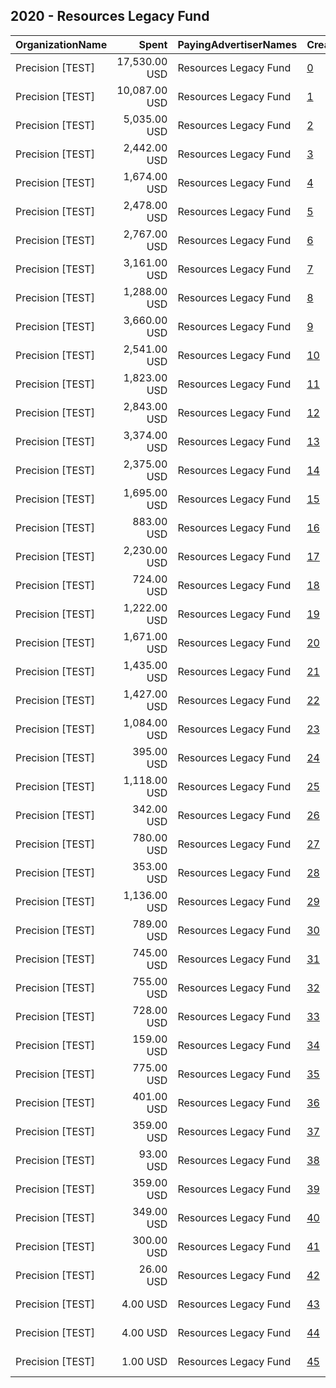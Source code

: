 ## 2020 - Resources Legacy Fund 
|OrganizationName|Spent|PayingAdvertiserNames|CreativeUrls|Impressions|Genders|AgeBrackets|CountryCodes|BillingAddresses|CandidateBallotInformation|
|:---|---:|:---|:---|---:|:---|:---|:---|:---|:---|
|Precision [TEST]|17,530.00 USD|Resources Legacy Fund|[0](https://www.snap.com/political-ads/asset/60b95c6dbad909ff1a241e1fe96b8106a10a9e2b31388ab2b6dead8e22b59a55?mediaType=png)|2,472,532||21+|united states|"1121 14th Street NW Suite 700,Washington,20005,US"||
|Precision [TEST]|10,087.00 USD|Resources Legacy Fund|[1](https://www.snap.com/political-ads/asset/60b95c6dbad909ff1a241e1fe96b8106a10a9e2b31388ab2b6dead8e22b59a55?mediaType=png)|1,646,282||21+|united states|"1121 14th Street NW Suite 700,Washington,20005,US"||
|Precision [TEST]|5,035.00 USD|Resources Legacy Fund|[2](https://www.snap.com/political-ads/asset/77e7f6fd8bcc49805de26a35dcd62508fe26777bc78b2dd65e2721d16045b508?mediaType=mp4)|1,020,229||18+|united states|"1121 14th Street NW Suite 700,Washington,20005,US"||
|Precision [TEST]|2,442.00 USD|Resources Legacy Fund|[3](https://www.snap.com/political-ads/asset/14110d7b40cf24515fbb9a72a8cce700a81360c46ed9d3733a260414b93ad06f?mediaType=mp4)|874,835||18+|united states|"1121 14th Street NW Suite 700,Washington,20005,US"||
|Precision [TEST]|1,674.00 USD|Resources Legacy Fund|[4](https://www.snap.com/political-ads/asset/4c3fc59a716b100b7bb45105b24a4735416a9efd0bd3540aaa2de69849c7c4f1?mediaType=mp4)|621,552||18+|united states|"1121 14th Street NW Suite 700,Washington,20005,US"||
|Precision [TEST]|2,478.00 USD|Resources Legacy Fund|[5](https://www.snap.com/political-ads/asset/77e7f6fd8bcc49805de26a35dcd62508fe26777bc78b2dd65e2721d16045b508?mediaType=mp4)|569,798||18+|united states|"1121 14th Street NW Suite 700,Washington,20005,US"||
|Precision [TEST]|2,767.00 USD|Resources Legacy Fund|[6](https://www.snap.com/political-ads/asset/03c978dfebfb2deb42060cc1d8cb37848e11edfeba03574dbeee5be22446d661?mediaType=png)|502,274||21+|united states|"1121 14th Street NW Suite 700,Washington,20005,US"||
|Precision [TEST]|3,161.00 USD|Resources Legacy Fund|[7](https://www.snap.com/political-ads/asset/5ec6ee8a782351d305bb5781770f6a36a5beea4ed57e0d034a6316a0a7e7d37d?mediaType=png)|463,787||21+|united states|"1121 14th Street NW Suite 700,Washington,20005,US"||
|Precision [TEST]|1,288.00 USD|Resources Legacy Fund|[8](https://www.snap.com/political-ads/asset/5ba587948adc04fb5c750cc36ff244a766a5757280a94cdc41e2805840f6047d?mediaType=mp4)|461,193||18+|united states|"1121 14th Street NW Suite 700,Washington,20005,US"||
|Precision [TEST]|3,660.00 USD|Resources Legacy Fund|[9](https://www.snap.com/political-ads/asset/45719a7ef138b2ac4aab0fdc1ccd4741c2398cb576286b053405abf642d89edc?mediaType=png)|416,622||21+|united states|"1121 14th Street NW Suite 700,Washington,20005,US"||
|Precision [TEST]|2,541.00 USD|Resources Legacy Fund|[10](https://www.snap.com/political-ads/asset/c9dea9c4218ca8e248df22a75972f4bf8b99837fbe776d1449dfc8cf840b8c08?mediaType=jpg)|398,283||21+|united states|"1121 14th Street NW Suite 700,Washington,20005,US"||
|Precision [TEST]|1,823.00 USD|Resources Legacy Fund|[11](https://www.snap.com/political-ads/asset/56f282ec5e3d7b0fc2e61c056ca7e2a772019d0aa1dc1ada0481670da4ea7582?mediaType=mp4)|387,402||18+|united states|"1121 14th Street NW Suite 700,Washington,20005,US"||
|Precision [TEST]|2,843.00 USD|Resources Legacy Fund|[12](https://www.snap.com/political-ads/asset/f79b7b631407db3110ed6f5a63feeabadd147ee03a0f20c85bc132e580e2e186?mediaType=mp4)|371,868||25+|united states|"1121 14th Street NW Suite 700,Washington,20005,US"||
|Precision [TEST]|3,374.00 USD|Resources Legacy Fund|[13](https://www.snap.com/political-ads/asset/e6b9b71efc437b00cfd9939da1c5df43f31d21abeb27177bd40a729e4952145c?mediaType=mp4)|345,487||25+|united states|"1121 14th Street NW Suite 700,Washington,20005,US"||
|Precision [TEST]|2,375.00 USD|Resources Legacy Fund|[14](https://www.snap.com/political-ads/asset/b159230a40d60a226fa027112efb2a4cd9d7d51071f116b81e5d9892f736c97e?mediaType=png)|338,834||21+|united states|"1121 14th Street NW Suite 700,Washington,20005,US"||
|Precision [TEST]|1,695.00 USD|Resources Legacy Fund|[15](https://www.snap.com/political-ads/asset/15dfd6415c9e703164549dd4e87f891e778e49b40b1948815a0bebea56163328?mediaType=jpg)|329,237||25+|united states|"1121 14th Street NW Suite 700,Washington,20005,US"||
|Precision [TEST]|883.00 USD|Resources Legacy Fund|[16](https://www.snap.com/political-ads/asset/77e7f6fd8bcc49805de26a35dcd62508fe26777bc78b2dd65e2721d16045b508?mediaType=mp4)|318,841||18+|united states|"1121 14th Street NW Suite 700,Washington,20005,US"||
|Precision [TEST]|2,230.00 USD|Resources Legacy Fund|[17](https://www.snap.com/political-ads/asset/b5fd7f4a5d482ff3bffa5e9ddd72af0545fd81c6ada72e70c0601ec72d6543f6?mediaType=png)|260,091||21+|united states|"1121 14th Street NW Suite 700,Washington,20005,US"||
|Precision [TEST]|724.00 USD|Resources Legacy Fund|[18](https://www.snap.com/political-ads/asset/14110d7b40cf24515fbb9a72a8cce700a81360c46ed9d3733a260414b93ad06f?mediaType=mp4)|243,797||18+|united states|"1121 14th Street NW Suite 700,Washington,20005,US"||
|Precision [TEST]|1,222.00 USD|Resources Legacy Fund|[19](https://www.snap.com/political-ads/asset/03c978dfebfb2deb42060cc1d8cb37848e11edfeba03574dbeee5be22446d661?mediaType=png)|207,504||25+|united states|"1121 14th Street NW Suite 700,Washington,20005,US"||
|Precision [TEST]|1,671.00 USD|Resources Legacy Fund|[20](https://www.snap.com/political-ads/asset/60b95c6dbad909ff1a241e1fe96b8106a10a9e2b31388ab2b6dead8e22b59a55?mediaType=png)|206,953||21+|united states|"1121 14th Street NW Suite 700,Washington,20005,US"||
|Precision [TEST]|1,435.00 USD|Resources Legacy Fund|[21](https://www.snap.com/political-ads/asset/c9dea9c4218ca8e248df22a75972f4bf8b99837fbe776d1449dfc8cf840b8c08?mediaType=jpg)|170,012||21+|united states|"1121 14th Street NW Suite 700,Washington,20005,US"||
|Precision [TEST]|1,427.00 USD|Resources Legacy Fund|[22](https://www.snap.com/political-ads/asset/4c3fc59a716b100b7bb45105b24a4735416a9efd0bd3540aaa2de69849c7c4f1?mediaType=mp4)|143,539||18+|united states|"1121 14th Street NW Suite 700,Washington,20005,US"||
|Precision [TEST]|1,084.00 USD|Resources Legacy Fund|[23](https://www.snap.com/political-ads/asset/b159230a40d60a226fa027112efb2a4cd9d7d51071f116b81e5d9892f736c97e?mediaType=png)|142,291||21+|united states|"1121 14th Street NW Suite 700,Washington,20005,US"||
|Precision [TEST]|395.00 USD|Resources Legacy Fund|[24](https://www.snap.com/political-ads/asset/77e7f6fd8bcc49805de26a35dcd62508fe26777bc78b2dd65e2721d16045b508?mediaType=mp4)|139,200||18+|united states|"1121 14th Street NW Suite 700,Washington,20005,US"||
|Precision [TEST]|1,118.00 USD|Resources Legacy Fund|[25](https://www.snap.com/political-ads/asset/cf7619d564f2dbb7d08f9f6faf56fbf8a5247dc5b18138c5935c9154464c6c38?mediaType=png)|138,432||21+|united states|"1121 14th Street NW Suite 700,Washington,20005,US"||
|Precision [TEST]|342.00 USD|Resources Legacy Fund|[26](https://www.snap.com/political-ads/asset/4c3fc59a716b100b7bb45105b24a4735416a9efd0bd3540aaa2de69849c7c4f1?mediaType=mp4)|128,419||18+|united states|"1121 14th Street NW Suite 700,Washington,20005,US"||
|Precision [TEST]|780.00 USD|Resources Legacy Fund|[27](https://www.snap.com/political-ads/asset/b5fd7f4a5d482ff3bffa5e9ddd72af0545fd81c6ada72e70c0601ec72d6543f6?mediaType=png)|124,373||21+|united states|"1121 14th Street NW Suite 700,Washington,20005,US"||
|Precision [TEST]|353.00 USD|Resources Legacy Fund|[28](https://www.snap.com/political-ads/asset/5ba587948adc04fb5c750cc36ff244a766a5757280a94cdc41e2805840f6047d?mediaType=mp4)|119,462||18+|united states|"1121 14th Street NW Suite 700,Washington,20005,US"||
|Precision [TEST]|1,136.00 USD|Resources Legacy Fund|[29](https://www.snap.com/political-ads/asset/6e358eb8c556180aff114d669b5e8ea9392465c084e687f61921a00f9f81f548?mediaType=png)|118,677||21+|united states|"1121 14th Street NW Suite 700,Washington,20005,US"||
|Precision [TEST]|789.00 USD|Resources Legacy Fund|[30](https://www.snap.com/political-ads/asset/b159230a40d60a226fa027112efb2a4cd9d7d51071f116b81e5d9892f736c97e?mediaType=png)|100,174||21+|united states|"1121 14th Street NW Suite 700,Washington,20005,US"||
|Precision [TEST]|745.00 USD|Resources Legacy Fund|[31](https://www.snap.com/political-ads/asset/d082365d78b9755a482c7bc70b3471ff610e7923c7f0574cc3dd47e3b76ffa20?mediaType=jpg)|86,945||21+|united states|"1121 14th Street NW Suite 700,Washington,20005,US"||
|Precision [TEST]|755.00 USD|Resources Legacy Fund|[32](https://www.snap.com/political-ads/asset/77e7f6fd8bcc49805de26a35dcd62508fe26777bc78b2dd65e2721d16045b508?mediaType=mp4)|76,357||18+|united states|"1121 14th Street NW Suite 700,Washington,20005,US"||
|Precision [TEST]|728.00 USD|Resources Legacy Fund|[33](https://www.snap.com/political-ads/asset/92daffc486c57f342c00e92bf07f2edbe078708023e9ec12888aaff252a16f95?mediaType=png)|75,627||25+|united states|"1121 14th Street NW Suite 700,Washington,20005,US"||
|Precision [TEST]|159.00 USD|Resources Legacy Fund|[34](https://www.snap.com/political-ads/asset/4c3fc59a716b100b7bb45105b24a4735416a9efd0bd3540aaa2de69849c7c4f1?mediaType=mp4)|70,115||18+|united states|"1121 14th Street NW Suite 700,Washington,20005,US"||
|Precision [TEST]|775.00 USD|Resources Legacy Fund|[35](https://www.snap.com/political-ads/asset/56f282ec5e3d7b0fc2e61c056ca7e2a772019d0aa1dc1ada0481670da4ea7582?mediaType=mp4)|59,291||18+|united states|"1121 14th Street NW Suite 700,Washington,20005,US"||
|Precision [TEST]|401.00 USD|Resources Legacy Fund|[36](https://www.snap.com/political-ads/asset/5ec6ee8a782351d305bb5781770f6a36a5beea4ed57e0d034a6316a0a7e7d37d?mediaType=png)|50,135||21+|united states|"1121 14th Street NW Suite 700,Washington,20005,US"||
|Precision [TEST]|359.00 USD|Resources Legacy Fund|[37](https://www.snap.com/political-ads/asset/b159230a40d60a226fa027112efb2a4cd9d7d51071f116b81e5d9892f736c97e?mediaType=png)|41,981||21+|united states|"1121 14th Street NW Suite 700,Washington,20005,US"||
|Precision [TEST]|93.00 USD|Resources Legacy Fund|[38](https://www.snap.com/political-ads/asset/77e7f6fd8bcc49805de26a35dcd62508fe26777bc78b2dd65e2721d16045b508?mediaType=mp4)|38,083||18+|united states|"1121 14th Street NW Suite 700,Washington,20005,US"||
|Precision [TEST]|359.00 USD|Resources Legacy Fund|[39](https://www.snap.com/political-ads/asset/77e7f6fd8bcc49805de26a35dcd62508fe26777bc78b2dd65e2721d16045b508?mediaType=mp4)|36,911||18+|united states|"1121 14th Street NW Suite 700,Washington,20005,US"||
|Precision [TEST]|349.00 USD|Resources Legacy Fund|[40](https://www.snap.com/political-ads/asset/92daffc486c57f342c00e92bf07f2edbe078708023e9ec12888aaff252a16f95?mediaType=png)|35,999||25+|united states|"1121 14th Street NW Suite 700,Washington,20005,US"||
|Precision [TEST]|300.00 USD|Resources Legacy Fund|[41](https://www.snap.com/political-ads/asset/4c3fc59a716b100b7bb45105b24a4735416a9efd0bd3540aaa2de69849c7c4f1?mediaType=mp4)|30,765||18+|united states|"1121 14th Street NW Suite 700,Washington,20005,US"||
|Precision [TEST]|26.00 USD|Resources Legacy Fund|[42](https://www.snap.com/political-ads/asset/4c3fc59a716b100b7bb45105b24a4735416a9efd0bd3540aaa2de69849c7c4f1?mediaType=mp4)|11,762||18+|united states|"1121 14th Street NW Suite 700,Washington,20005,US"||
|Precision [TEST]|4.00 USD|Resources Legacy Fund|[43](https://www.snap.com/political-ads/asset/6e358eb8c556180aff114d669b5e8ea9392465c084e687f61921a00f9f81f548?mediaType=png)|611||21+|united states|"1121 14th Street NW Suite 700,Washington,20005,US"||
|Precision [TEST]|4.00 USD|Resources Legacy Fund|[44](https://www.snap.com/political-ads/asset/d082365d78b9755a482c7bc70b3471ff610e7923c7f0574cc3dd47e3b76ffa20?mediaType=jpg)|595||21+|united states|"1121 14th Street NW Suite 700,Washington,20005,US"||
|Precision [TEST]|1.00 USD|Resources Legacy Fund|[45](https://www.snap.com/political-ads/asset/45719a7ef138b2ac4aab0fdc1ccd4741c2398cb576286b053405abf642d89edc?mediaType=png)|218||21+|united states|"1121 14th Street NW Suite 700,Washington,20005,US"||
